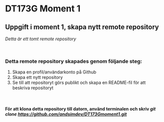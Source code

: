 # DT173G Moment 1
## Uppgift i moment 1, skapa nytt remote repository

*Detta är ett tomt remote repository*

<br>

### Detta remote repository skapades genom följande steg:
1. Skapa en profil/användarkonto på Github
2. Skapa ett nytt repository
3. Se till att repositoryt görs publikt och skapa en README-fil för att beskriva repositoryt

<br>

#### För att klona detta repository till datorn, använd terminalen och skriv *git clone https://github.com/andsimdev/DT173Gmoment1.git*
